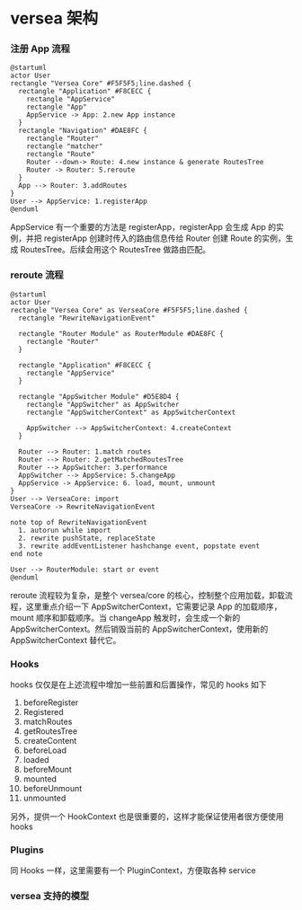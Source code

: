 # versea 架构

### 注册 App 流程

```plantuml
@startuml
actor User
rectangle "Versea Core" #F5F5F5;line.dashed {
  rectangle "Application" #F8CECC {
    rectangle "AppService"
    rectangle "App"
    AppService -> App: 2.new App instance
  }
  rectangle "Navigation" #DAE8FC {
    rectangle "Router"
    rectangle "matcher"
    rectangle "Route"
    Router --down-> Route: 4.new instance & generate RoutesTree
    Router -> Router: 5.reroute
  }
  App --> Router: 3.addRoutes
}
User --> AppService: 1.registerApp
@enduml
```

AppService 有一个重要的方法是 registerApp，registerApp 会生成 App 的实例，并把 registerApp 创建时传入的路由信息传给 Router 创建 Route 的实例，生成 RoutesTree。后续会用这个 RoutesTree 做路由匹配。

### reroute 流程

```plantuml
@startuml
actor User
rectangle "Versea Core" as VerseaCore #F5F5F5;line.dashed {
  rectangle "RewriteNavigationEvent"

  rectangle "Router Module" as RouterModule #DAE8FC {
    rectangle "Router"
  }

  rectangle "Application" #F8CECC {
    rectangle "AppService"
  }

  rectangle "AppSwitcher Module" #D5E8D4 {
    rectangle "AppSwitcher" as AppSwitcher
    rectangle "AppSwitcherContext" as AppSwitcherContext

    AppSwitcher --> AppSwitcherContext: 4.createContext
  }

  Router --> Router: 1.match routes
  Router --> Router: 2.getMatchedRoutesTree
  Router --> AppSwitcher: 3.performance
  AppSwitcher --> AppService: 5.changeApp
  AppService -> AppService: 6. load, mount, unmount
}
User --> VerseaCore: import
VerseaCore -> RewriteNavigationEvent

note top of RewriteNavigationEvent
  1. autorun while import
  2. rewrite pushState, replaceState
  3. rewrite addEventListener hashchange event, popstate event
end note

User --> RouterModule: start or event
@enduml
```

reroute 流程较为复杂，是整个 versea/core 的核心，控制整个应用加载，卸载流程，这里重点介绍一下 AppSwitcherContext，它需要记录 App 的加载顺序，mount 顺序和卸载顺序。当 changeApp 触发时，会生成一个新的 AppSwitcherContext。然后销毁当前的 AppSwitcherContext，使用新的 AppSwitcherContext 替代它。

### Hooks

hooks 仅仅是在上述流程中增加一些前置和后置操作，常见的 hooks 如下

1. beforeRegister
2. Registered
3. matchRoutes
4. getRoutesTree
5. createContent
6. beforeLoad
7. loaded
8. beforeMount
9. mounted
10. beforeUnmount
11. unmounted

另外，提供一个 HookContext 也是很重要的，这样才能保证使用者很方便使用 hooks

### Plugins

同 Hooks 一样，这里需要有一个 PluginContext，方便取各种 service

### versea 支持的模型
